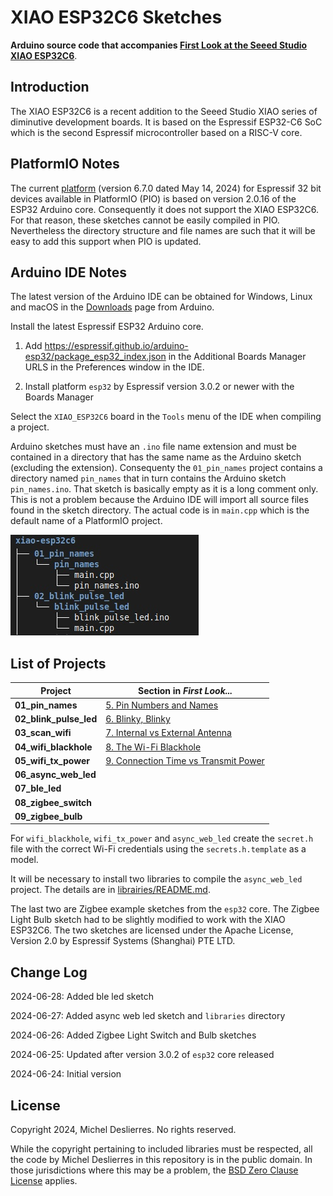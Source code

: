 # XIAO ESP32C6 Sketches
**Arduino source code that accompanies [First Look at the Seeed Studio XIAO ESP32C6](https://sigmdel.ca/michel/ha/xiao/xiao_esp32c6_intro_en.html)**.


## Introduction

The XIAO ESP32C6 is a recent addition to the Seeed Studio XIAO series of diminutive development boards. It is based on the Espressif ESP32-C6 SoC which is the second Espressif microcontroller based on a RISC-V core.

## PlatformIO Notes

The current  <a href="https://github.com/platformio/platform-espressif32/releases" target="_blank">platform</a> (version 6.7.0 dated May 14, 2024) for Espressif 32 bit devices available in PlatformIO (PIO) is based on version 2.0.16 of the ESP32 Arduino core. Consequently it does not support the XIAO ESP32C6. For that reason, these sketches cannot be easily compiled in PIO. Nevertheless the directory structure and file names are such that it will be easy to add this support when PIO is updated.


## Arduino IDE Notes

The latest version of the Arduino IDE can be obtained for Windows, Linux and macOS in the [Downloads](https://www.arduino.cc/en/software) page from Arduino.

Install the latest Espressif ESP32 Arduino core.

 1. Add https://espressif.github.io/arduino-esp32/package_esp32_index.json in the Additional Boards Manager URLS in the Preferences window in the IDE.
  
 1.  Install platform `esp32` by Espressif version 3.0.2 or newer with the Boards Manager

Select the `XIAO_ESP32C6` board in the `Tools` menu of the IDE when compiling a project.


Arduino sketches must have an `.ino` file name extension and must be contained in a directory that has the same name as the Arduino sketch (excluding the extension). Consequenty the `01_pin_names` project contains a directory named `pin_names` that in turn contains the Arduino sketch `pin_names.ino`. That sketch is basically empty as it is a long comment only. This is not a problem because the Arduino IDE will import all source files found in the sketch directory. The actual code is in `main.cpp` which is the default name of a PlatformIO project.

![Directory tree](images/dir_tree.jpg) 


## List of Projects      

| Project | Section in *First Look...* |
| ---     | ---                           |
| **01_pin_names** | [5. Pin Numbers and Names](https://sigmdel.ca/michel/ha/xiao/xiao_esp32c6_intro_en.html#pins) |
| **02_blink_pulse_led** | [6. Blinky, Blinky](https://sigmdel.ca/michel/ha/xiao/xiao_esp32c6_intro_en.html#blink) |
| **03_scan_wifi** | [7. Internal vs External Antenna](https://sigmdel.ca/michel/ha/xiao/xiao_esp32c6_intro_en.html#antenna_1) |
| **04_wifi_blackhole** | [8. The Wi-Fi Blackhole](https://sigmdel.ca/michel/ha/xiao/xiao_esp32c6_intro_en.html#quirk) |
| **05_wifi_tx_power** | [9. Connection Time vs Transmit Power](https://sigmdel.ca/michel/ha/xiao/xiao_esp32c6_intro_en.html#tx_power) |
| **06_async_web_led**|  |
| **07_ble_led**|  |
| **08_zigbee_switch**|  |
| **09_zigbee_bulb**  |  |

For `wifi_blackhole`, `wifi_tx_power` and `async_web_led` create the `secret.h` file with the correct Wi-Fi credentials using the `secrets.h.template` as a model. 

It will be necessary to install two libraries to compile the `async_web_led` project. The details are in [librairies/README.md](libraries/README.md).

The last two are Zigbee example sketches from the `esp32` core. The Zigbee Light Bulb sketch had to be slightly modified to work with the XIAO ESP32C6. The two sketches are licensed under the Apache License, Version 2.0 by Espressif Systems (Shanghai) PTE LTD.

## Change Log

2024-06-28: Added ble led sketch

2024-06-27: Added async web led sketch and `libraries` directory

2024-06-26: Added Zigbee Light Switch and Bulb sketches

2024-06-25: Updated after version 3.0.2 of `esp32` core released 

2024-06-24: Initial version

## License

Copyright 2024, Michel Deslierres. No rights reserved. 

While the copyright pertaining to included libraries must be respected, all the code by Michel Deslierres in this repository is in the public domain. In those jurisdictions where this may be a problem, the [BSD Zero Clause License](https://spdx.org/licenses/0BSD.html) applies.
